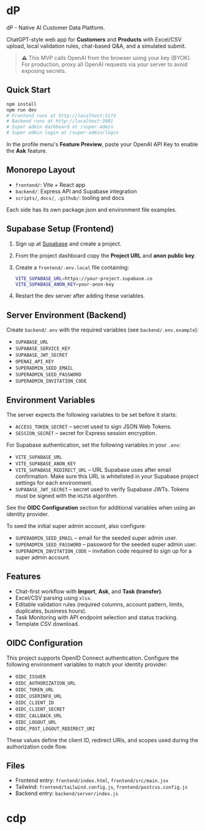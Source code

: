 # dP

dP - Native AI Customer Data Platform.

ChatGPT-style web app for **Customers** and **Products** with Excel/CSV upload, local validation rules, chat-based Q&A, and a simulated submit.

> ⚠️ This MVP calls OpenAI from the browser using your key (BYOK). For production, proxy all OpenAI requests via your server to avoid exposing secrets.

## Quick Start
```bash
npm install
npm run dev
# Frontend runs at http://localhost:5173
# Backend runs at http://localhost:3001
# Super admin dashboard at /super-admin
# Super admin login at /super-admin/login
```
In the profile menu's **Feature Preview**, paste your OpenAI API Key to enable the **Ask** feature.

## Monorepo Layout
- `frontend/`: Vite + React app
- `backend/`: Express API and Supabase integration
- `scripts/`, `docs/`, `.github/`: tooling and docs

Each side has its own package.json and environment file examples.

## Supabase Setup (Frontend)

1. Sign up at [Supabase](https://supabase.com/) and create a project.
2. From the project dashboard copy the **Project URL** and **anon public key**.
3. Create a `frontend/.env.local` file containing:

   ```bash
   VITE_SUPABASE_URL=https://your-project.supabase.co
   VITE_SUPABASE_ANON_KEY=your-anon-key
   ```
4. Restart the dev server after adding these variables.

## Server Environment (Backend)

Create `backend/.env` with the required variables (see `backend/.env.example`):

- `SUPABASE_URL`
- `SUPABASE_SERVICE_KEY`
- `SUPABASE_JWT_SECRET`
- `OPENAI_API_KEY`
- `SUPERADMIN_SEED_EMAIL`
- `SUPERADMIN_SEED_PASSWORD`
- `SUPERADMIN_INVITATION_CODE`

## Environment Variables

The server expects the following variables to be set before it starts:

- `ACCESS_TOKEN_SECRET` – secret used to sign JSON Web Tokens.
- `SESSION_SECRET` – secret for Express session encryption.

For Supabase authentication, set the following variables in your `.env`:

- `VITE_SUPABASE_URL`
- `VITE_SUPABASE_ANON_KEY`
- `VITE_SUPABASE_REDIRECT_URL` – URL Supabase uses after email confirmation. Make sure this URL is whitelisted in your Supabase project settings for each environment.
- `SUPABASE_JWT_SECRET` – secret used to verify Supabase JWTs. Tokens must be signed with the `HS256` algorithm.

See the **OIDC Configuration** section for additional variables when using an identity provider.

To seed the initial super admin account, also configure:

- `SUPERADMIN_SEED_EMAIL` – email for the seeded super admin user.
- `SUPERADMIN_SEED_PASSWORD` – password for the seeded super admin user.
- `SUPERADMIN_INVITATION_CODE` – invitation code required to sign up for a super admin account.

## Features
- Chat-first workflow with **Import**, **Ask**, and **Task (transfer)**.
- Excel/CSV parsing using `xlsx`.
- Editable validation rules (required columns, account pattern, limits, duplicates, business hours).
- Task Monitoring with API endpoint selection and status tracking.
- Template CSV download.

## OIDC Configuration

This project supports OpenID Connect authentication. Configure the following environment variables to match your identity provider:

- `OIDC_ISSUER`
- `OIDC_AUTHORIZATION_URL`
- `OIDC_TOKEN_URL`
- `OIDC_USERINFO_URL`
- `OIDC_CLIENT_ID`
- `OIDC_CLIENT_SECRET`
- `OIDC_CALLBACK_URL`
- `OIDC_LOGOUT_URL`
- `OIDC_POST_LOGOUT_REDIRECT_URI`

These values define the client ID, redirect URIs, and scopes used during the authorization code flow.

## Files
- Frontend entry: `frontend/index.html`, `frontend/src/main.jsx`
- Tailwind: `frontend/tailwind.config.js`, `frontend/postcss.config.js`
- Backend entry: `backend/server/index.js`
# cdp

